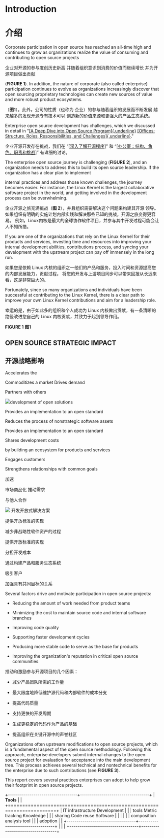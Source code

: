 Introduction
============

介绍
============

Corporate participation in open source has reached an all-time high
and continues to grow as organizations realize the value of consuming
and contributing to open source projects

企业对开源的参与度创历史新高
并随着组织意识到消费的价值而继续增长
并为开源项目做出贡献

(**FIGURE 1**). In addition, the nature of corporate (also called
enterprise) participation continues to evolve as organizations
increasingly discover that open sourcing proprietary technologies can
create new sources of value and more robust product ecosystems.

（**图1**）。此外，公司的性质（也称为
企业）的参与随着组织的发展而不断发展
越来越多的发现开源专有技术可以
创造新的价值来源和更强大的产品生态系统。

Enterprise open source development has challenges, which we discussed
in detail in "[[A Deep Dive into Open Source
Program]{.underline}](https://www.linuxfoundation.org/research/a-deep-dive-into-open-source-program-offices)
[[Offices: Structure, Roles, Responsibilities, and
Challenges]{.underline}](https://www.linuxfoundation.org/research/a-deep-dive-into-open-source-program-offices)."

企业开源开发存在挑战，我们在 “[[深入了解开源程序]](https://www.linuxfoundation.org/research/a-deep-dive-into-open-source-program-offices)” 和 “[[办公室：结构、角色、职责和挑战]](https://www.linuxfoundation.org/research/a-deep-dive-into-open-source-program-offices)” 有详细的讨论。

The enterprise open source journey is challenging (**FIGURE 2**), and
an organization needs to address this to build its open source
leadership. If the organization has a clear plan to implement

internal practices and address those known challenges, the journey
becomes easier. For instance, the Linux Kernel is the largest
collaborative software project in the world, and getting involved in
the development process can be overwhelming.

企业开源之旅充满挑战（**图 2**），并且组织需要解决这个问题来构建其开源
领导。如果组织有明确的实施计划内部实践和解决那些已知的挑战，开源之旅变得更容易。
例如，Linux内核是最大的全球协作软件项目，并参与其中开发过程可能会让人不知所措。

If you are one of the organizations that rely on the Linux Kernel for
their products and services, investing time and resources into
improving your internal development abilities, contributions process,
and syncing your development with the upstream project can pay off
immensely in the long run.

如果您是依赖 Linux 内核的组织之一他们的产品和服务，投入时间和资源提高您的内部发展能力，贡献过程，
将您的开发与上游项目同步可以带来回报从长远来看，这是非常巨大的。

Fortunately, since so many organizations and individuals have been
successful at contributing to the Linux Kernel, there is a clear path
to improve your own Linux Kernel contributions and aim for a
leadership role.

幸运的是，由于如此多的组织和个人成功为 Linux 内核做出贡献，有一条清晰的路径改进您自己的 Linux 内核贡献，并致力于起到领导作用。

**FIGURE 1**
**图1**

OPEN SOURCE STRATEGIC IMPACT
----------------------------
开源战略影响
----------------------------

Accelerates the

Commoditizes a market Drives demand

Partners with others

![](media/image35.png)development of open solutions

Provides an implementation to an open standard

Reduces the process of nonstrategic software assets

Provides an implementation to an open standard

Shares development costs

by building an ecosystem for products and services

Engages customers

Strengthens relationships with common goals

加速

市场商品化 推动需求

与他人合作

![](media/image35.png) 开发开放式解决方案

提供开放标准的实现

减少非战略性软件资产的过程

提供开放标准的实现

分担开发成本

通过构建产品和服务生态系统

吸引客户

加强具有共同目标的关系

Several factors drive and motivate participation in open source
projects:

-   Reducing the amount of work needed from product teams

-   Minimizing the cost to maintain source code and internal software
    branches

-   Improving code quality

-   Supporting faster development cycles

-   Producing more stable code to serve as the base for products

-   Improving the organization's reputation in critical open source
    communities

推动和激励参与开源项目的几个因素：

- 减少产品团队所需的工作量

- 最大限度地降低维护源代码和内部软件的成本分支

- 提高代码质量

- 支持更快的开发周期

- 生成更稳定的代码作为产品的基础

- 提高组织在关键开源中的声誉社区

Organizations often upstream modifications to open source projects,
which is a fundamental aspect of the open source methodology.
Following this approach, enterprise developers submit internal changes
to the open source project for evaluation for acceptance into the main
development tree. This process achieves several technical and
nontechnical benefits for the enterprise due to such contributions
(see **FIGURE 3**).

This report covers several practices enterprises can adopt to help
grow their footprint in open source projects.

+-----------------------------------+-----------------------------------+
| **Tools**                       |                                   |
+===================================+===================================+
| IT infrastructure Development   |                                   |
| tools Metric tracking Knowledge |                                   |
| sharing Code reuse Software     |                                   |
|                                 |                                   |
| composition analysis tool       |                                   |
| adoption                        |                                   |
+-----------------------------------+-----------------------------------+
|                                   |                                   |
+-----------------------------------+-----------------------------------+
